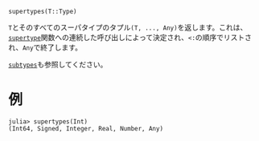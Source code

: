 ```
supertypes(T::Type)
```

`T`とそのすべてのスーパタイプのタプル`(T, ..., Any)`を返します。これは、[`supertype`](@ref)関数への連続した呼び出しによって決定され、`<:`の順序でリストされ、`Any`で終了します。

[`subtypes`](@ref)も参照してください。

# 例

```jldoctest
julia> supertypes(Int)
(Int64, Signed, Integer, Real, Number, Any)
```
